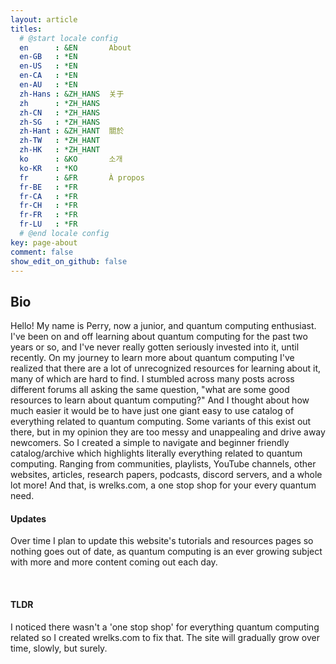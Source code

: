 ```yaml
---
layout: article
titles:
  # @start locale config
  en      : &EN       About
  en-GB   : *EN
  en-US   : *EN
  en-CA   : *EN
  en-AU   : *EN
  zh-Hans : &ZH_HANS  关于
  zh      : *ZH_HANS
  zh-CN   : *ZH_HANS
  zh-SG   : *ZH_HANS
  zh-Hant : &ZH_HANT  關於
  zh-TW   : *ZH_HANT
  zh-HK   : *ZH_HANT
  ko      : &KO       소개
  ko-KR   : *KO
  fr      : &FR       À propos
  fr-BE   : *FR
  fr-CA   : *FR
  fr-CH   : *FR
  fr-FR   : *FR
  fr-LU   : *FR
  # @end locale config
key: page-about
comment: false
show_edit_on_github: false
---
```


<!--
[TeXt Theme](https://raw.githubusercontent.com/kitian616/jekyll-TeXt-theme/master/screenshots/TeXt-home.jpg)
-->


## Bio

Hello! My name is Perry, now a junior, and quantum computing enthusiast. I've been on and off learning about quantum computing for the past two years or so, and I've never really gotten seriously invested into it, until recently. On my journey to learn more about quantum computing I've realized that there are a lot of unrecognized resources for learning about it, many of which are hard to find. I stumbled across many posts across different forums all asking the same question, "what are some good resources to learn about quantum computing?" And I thought about how much easier it would be to have just one giant easy to use catalog of everything related to quantum computing. Some variants of this exist out there, but in my opinion they are too messy and unappealing and drive away newcomers. So I created a simple to navigate and beginner friendly catalog/archive which highlights literally everything related to quantum computing. Ranging from communities, playlists, YouTube channels, other websites, articles, research papers, podcasts, discord servers, and a whole lot more! And that, is wrelks.com, a one stop shop for your every quantum need.

#### Updates

Over time I plan to update this website's tutorials and resources pages so nothing goes out of date, as quantum computing is an ever growing subject with more and more content coming out each day. 

<br>
<div class="card">
  <div class="card__content">
    <div class="card__header">
      <h4>TLDR</h4>
    </div>
    <p>I noticed there wasn't a 'one stop shop' for everything quantum computing related so I created wrelks.com to fix that. The site will gradually grow over time, slowly, but surely.</p>
  </div>
</div>